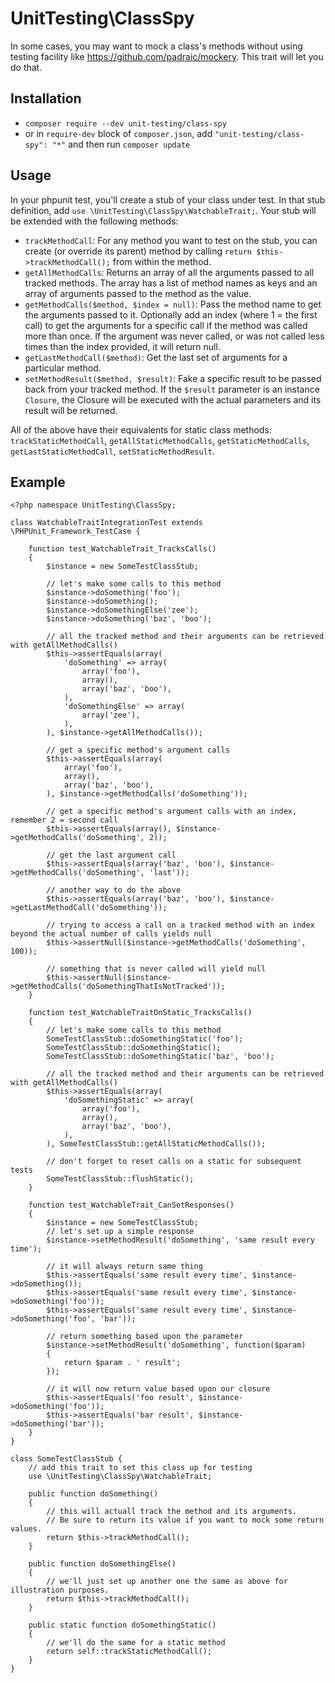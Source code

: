# UnitTesting\ClassSpy #

In some cases, you may want to mock a class's methods without using testing facility like https://github.com/padraic/mockery. This trait will let you do that.

## Installation ##
* `composer require --dev unit-testing/class-spy`
* or in `require-dev` block of `composer.json`, add `"unit-testing/class-spy": "*"` and then run `composer update`

## Usage ##
In your phpunit test, you'll create a stub of your class under test. In that stub definition, add `use \UnitTesting\ClassSpy\WatchableTrait;`. Your stub will be extended with the following methods:

* `trackMethodCall`: For any method you want to test on the stub, you can create (or override its parent) method by calling `return $this->trackMethodCall();` from within the method.
* `getAllMethodCalls`: Returns an array of all the arguments passed to all tracked methods. The array has a list of method names as keys and an array of arguments passed to the method as the value.
* `getMethodCalls($method, $index = null)`: Pass the method name to get the arguments passed to it. Optionally add an index (where 1 = the first call) to get the arguments for a specific call if the method was called more than once. If the argument was never called, or was not called less times than the index provided, it will return null.
* `getLastMethodCall($method)`: Get the last set of arguments for a particular method.
* `setMethodResult($method, $result)`: Fake a specific result to be passed back from your tracked method. If the `$result` parameter is an instance `Closure`, the Closure will be executed with the actual parameters and its result will be returned.

All of the above have their equivalents for static class methods: `trackStaticMethodCall`, `getAllStaticMethodCalls`, `getStaticMethodCalls`, `getLastStaticMethodCall`, `setStaticMethodResult`.

## Example ##
```
<?php namespace UnitTesting\ClassSpy;

class WatchableTraitIntegrationTest extends \PHPUnit_Framework_TestCase {

	function test_WatchableTrait_TracksCalls()
	{
		$instance = new SomeTestClassStub;

		// let's make some calls to this method
		$instance->doSomething('foo');
		$instance->doSomething();
		$instance->doSomethingElse('zee');
		$instance->doSomething('baz', 'boo');

		// all the tracked method and their arguments can be retrieved with getAllMethodCalls()
		$this->assertEquals(array(
			'doSomething' => array(
				array('foo'),
				array(),
				array('baz', 'boo'),
			),
			'doSomethingElse' => array(
				array('zee'),
			),
		), $instance->getAllMethodCalls());

		// get a specific method's argument calls
		$this->assertEquals(array(
			array('foo'),
			array(),
			array('baz', 'boo'),
		), $instance->getMethodCalls('doSomething'));

		// get a specific method's argument calls with an index, remember 2 = second call
		$this->assertEquals(array(), $instance->getMethodCalls('doSomething', 2));

		// get the last argument call
		$this->assertEquals(array('baz', 'boo'), $instance->getMethodCalls('doSomething', 'last'));

		// another way to do the above
		$this->assertEquals(array('baz', 'boo'), $instance->getLastMethodCall('doSomething'));

		// trying to access a call on a tracked method with an index beyond the actual number of calls yields null
		$this->assertNull($instance->getMethodCalls('doSomething', 100));

		// something that is never called will yield null
		$this->assertNull($instance->getMethodCalls('doSomethingThatIsNotTracked'));
	}

	function test_WatchableTraitOnStatic_TracksCalls()
	{
		// let's make some calls to this method
		SomeTestClassStub::doSomethingStatic('foo');
		SomeTestClassStub::doSomethingStatic();
		SomeTestClassStub::doSomethingStatic('baz', 'boo');

		// all the tracked method and their arguments can be retrieved with getAllMethodCalls()
		$this->assertEquals(array(
			'doSomethingStatic' => array(
				array('foo'),
				array(),
				array('baz', 'boo'),
			),
		), SomeTestClassStub::getAllStaticMethodCalls());

		// don't forget to reset calls on a static for subsequent tests
		SomeTestClassStub::flushStatic();
	}

	function test_WatchableTrait_CanSetResponses()
	{
		$instance = new SomeTestClassStub;
		// let's set up a simple response
		$instance->setMethodResult('doSomething', 'same result every time');

		// it will always return same thing
		$this->assertEquals('same result every time', $instance->doSomething());
		$this->assertEquals('same result every time', $instance->doSomething('foo'));
		$this->assertEquals('same result every time', $instance->doSomething('foo', 'bar'));

		// return something based upon the parameter
		$instance->setMethodResult('doSomething', function($param)
		{
			return $param . ' result';
		});

		// it will now return value based upon our closure
		$this->assertEquals('foo result', $instance->doSomething('foo'));
		$this->assertEquals('bar result', $instance->doSomething('bar'));
	}
}

class SomeTestClassStub {
	// add this trait to set this class up for testing
	use \UnitTesting\ClassSpy\WatchableTrait;

	public function doSomething()
	{
		// this will actuall track the method and its arguments.
		// Be sure to return its value if you want to mock some return values.
		return $this->trackMethodCall();
	}

	public function doSomethingElse()
	{
		// we'll just set up another one the same as above for illustration purposes.
		return $this->trackMethodCall();
	}

	public static function doSomethingStatic()
	{
		// we'll do the same for a static method
		return self::trackStaticMethodCall();
	}
}

```
